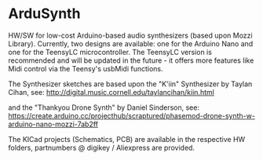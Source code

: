 # ArduSynth
HW/SW for low-cost Arduino-based audio synthesizers (based upon Mozzi Library).
Currently, two designs are available: one for the Arduino Nano and one for the TeensyLC microcontroller. The TeensyLC version is recommended and will be updated in the future - it offers more features like Midi control via the Teensy's usbMidi functions.

The Synthesizer sketches are based upon the "K'iin" Synthesizer by Taylan Cihan, see:
 http://digital.music.cornell.edu/taylancihan/kiin.html
 
and the "Thankyou Drone Synth" by Daniel Sinderson, see:
   https://create.arduino.cc/projecthub/scraptured/phasemod-drone-synth-w-arduino-nano-mozzi-7ab2ff 

The KICad projects (Schematics, PCB) are available in the respective HW folders, partnumbers @ digikey / Aliexpress are provided.

